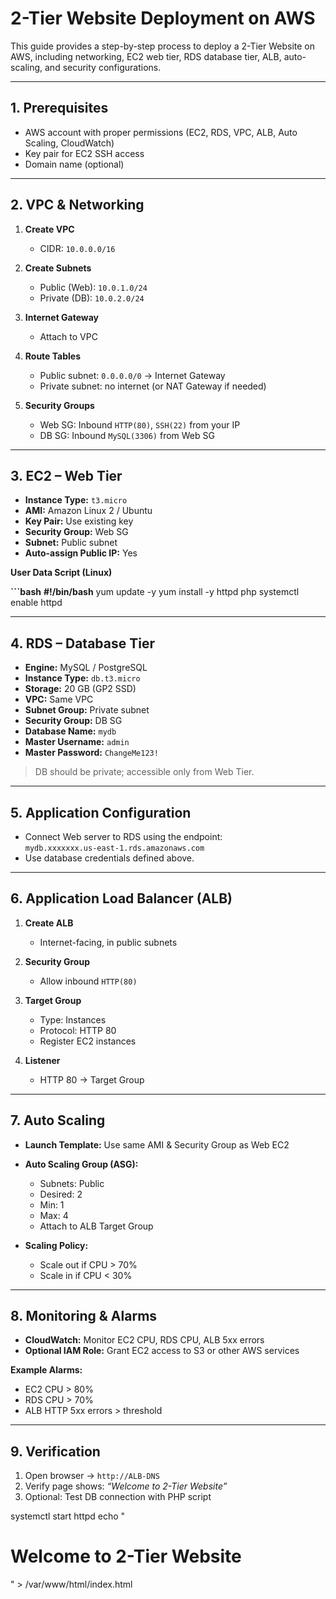 # 2-Tier Website Deployment on AWS

This guide provides a step-by-step process to deploy a 2-Tier Website on AWS, including networking, EC2 web tier, RDS database tier, ALB, auto-scaling, and security configurations.

---

## 1. Prerequisites

- AWS account with proper permissions (EC2, RDS, VPC, ALB, Auto Scaling, CloudWatch)  
- Key pair for EC2 SSH access  
- Domain name (optional)  

---

## 2. VPC & Networking

1. **Create VPC**  
   - CIDR: `10.0.0.0/16`  

2. **Create Subnets**  
   - Public (Web): `10.0.1.0/24`  
   - Private (DB): `10.0.2.0/24`  

3. **Internet Gateway**  
   - Attach to VPC  

4. **Route Tables**  
   - Public subnet: `0.0.0.0/0` → Internet Gateway  
   - Private subnet: no internet (or NAT Gateway if needed)  

5. **Security Groups**  
   - Web SG: Inbound `HTTP(80)`, `SSH(22)` from your IP  
   - DB SG: Inbound `MySQL(3306)` from Web SG
     
---

## 3. EC2 – Web Tier

- **Instance Type:** `t3.micro`  
- **AMI:** Amazon Linux 2 / Ubuntu  
- **Key Pair:** Use existing key  
- **Security Group:** Web SG  
- **Subnet:** Public subnet  
- **Auto-assign Public IP:** Yes  

**User Data Script (Linux)**

**```bash**
**#!/bin/bash**
yum update -y
yum install -y httpd php
systemctl enable httpd

---

## 4. RDS – Database Tier

- **Engine:** MySQL / PostgreSQL  
- **Instance Type:** `db.t3.micro`  
- **Storage:** 20 GB (GP2 SSD)  
- **VPC:** Same VPC  
- **Subnet Group:** Private subnet  
- **Security Group:** DB SG  
- **Database Name:** `mydb`  
- **Master Username:** `admin`  
- **Master Password:** `ChangeMe123!`  

> DB should be private; accessible only from Web Tier.

---

## 5. Application Configuration

- Connect Web server to RDS using the endpoint:  
  `mydb.xxxxxxx.us-east-1.rds.amazonaws.com`  
- Use database credentials defined above.  

---

## 6. Application Load Balancer (ALB)

1. **Create ALB**  
   - Internet-facing, in public subnets  

2. **Security Group**  
   - Allow inbound `HTTP(80)`  

3. **Target Group**  
   - Type: Instances  
   - Protocol: HTTP 80  
   - Register EC2 instances  

4. **Listener**  
   - HTTP 80 → Target Group  

---

## 7. Auto Scaling

- **Launch Template:** Use same AMI & Security Group as Web EC2  

- **Auto Scaling Group (ASG):**  
  - Subnets: Public  
  - Desired: 2  
  - Min: 1  
  - Max: 4  
  - Attach to ALB Target Group  

- **Scaling Policy:**  
  - Scale out if CPU > 70%  
  - Scale in if CPU < 30%  

---

## 8. Monitoring & Alarms

- **CloudWatch:** Monitor EC2 CPU, RDS CPU, ALB 5xx errors  
- **Optional IAM Role:** Grant EC2 access to S3 or other AWS services  

**Example Alarms:**  
- EC2 CPU > 80%  
- RDS CPU > 70%  
- ALB HTTP 5xx errors > threshold  

---

## 9. Verification

1. Open browser → `http://ALB-DNS`  
2. Verify page shows: *“Welcome to 2-Tier Website”*  
3. Optional: Test DB connection with PHP script




systemctl start httpd
echo "<h1>Welcome to 2-Tier Website</h1>" > /var/www/html/index.html
